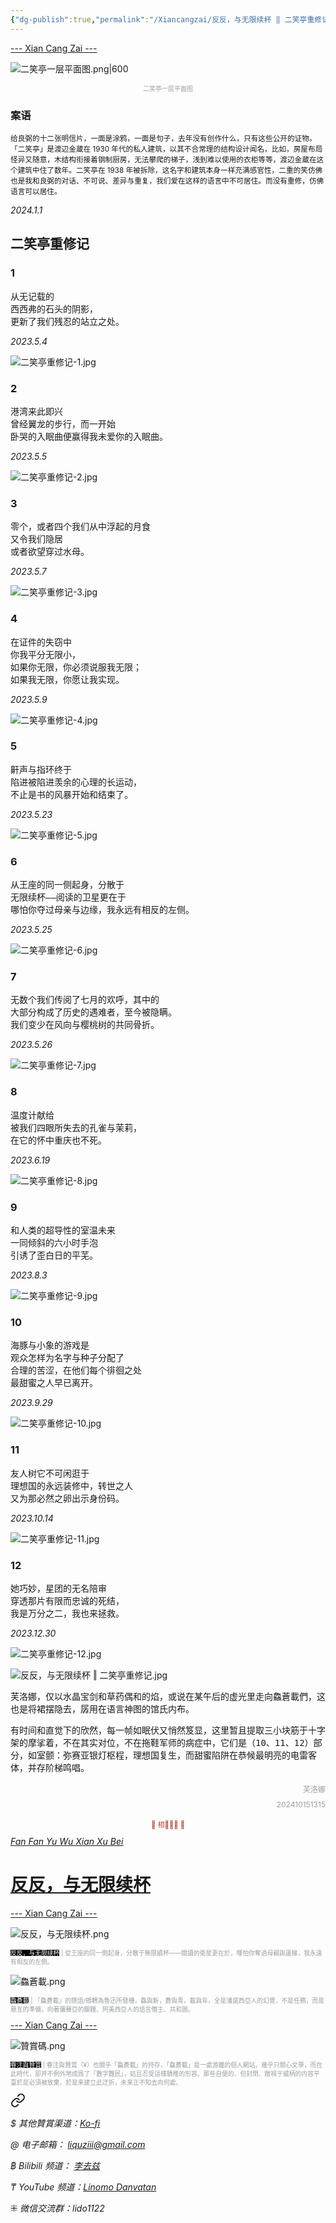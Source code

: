 ```yaml
---
{"dg-publish":true,"permalink":"/Xiancangzai/反反，与无限续杯 ‖ 二笑亭重修记/","tags":["李去兹","反反与无限续杯","良弼","绘画","芙洛娜"],"created":"2024-01-01T14:13:15.341+08:00"}
---
```



<div class="splitline"><a href="https://www.xiancangzai.com/">--- Xian Cang Zai ---</a></div>

![二笑亭一层平面图.png|600](/img/user/%E9%99%84%E4%BB%B6/%E9%99%84%E4%BB%B62024/%E4%BA%8C%E7%AC%91%E4%BA%AD%E4%B8%80%E5%B1%82%E5%B9%B3%E9%9D%A2%E5%9B%BE.png)

<center><font size="1" color=#999ea2>二笑亭一层平面图</font></center>

### 案语

<small>给良弼的十二张明信片，一面是涂鸦，一面是句子，去年没有创作什么，只有这些公开的证物。「二笑亭」是渡辺金蔵在 1930 年代的私人建筑，以其不合常理的结构设计闻名，比如，房屋布局怪异又随意，木结构衔接着钢制厨房，无法攀爬的梯子，浅到难以使用的衣柜等等，渡辺金蔵在这个建筑中住了数年。二笑亭在 1938 年被拆除，这名字和建筑本身一样充满感官性，二重的笑仿佛也是我和良弼的对话、不可说、差异与重复，我们爱在这样的语言中不可居住。而没有重修，仿佛语言可以居住。</small>

<cite>2024.1.1</cite>

## 二笑亭重修记

### 1

<pre>
从无记载的
西西弗的石头的阴影，
更新了我们残忍的站立之处。
</pre>

<cite>2023.5.4</cite>

<div class="spacer"></div>

![二笑亭重修记-1.jpg](/img/user/%E9%99%84%E4%BB%B6/%E9%99%84%E4%BB%B62023/%E4%BA%8C%E7%AC%91%E4%BA%AD%E9%87%8D%E4%BF%AE%E8%AE%B0-1.jpg)

### 2

<pre>
港湾来此即兴
曾经翼龙的步行，而一开始
卧哭的入眠曲便赢得我未爱你的入眠曲。
</pre>

<cite>2023.5.5</cite>

<div class="spacer"></div>

![二笑亭重修记-2.jpg](/img/user/%E9%99%84%E4%BB%B6/%E9%99%84%E4%BB%B62023/%E4%BA%8C%E7%AC%91%E4%BA%AD%E9%87%8D%E4%BF%AE%E8%AE%B0-2.jpg)

### 3

<pre>
零个，或者四个我们从中浮起的月食
又令我们隐居
或者欲望穿过水母。
</pre>

<cite>2023.5.7</cite>

<div class="spacer"></div>

![二笑亭重修记-3.jpg](/img/user/%E9%99%84%E4%BB%B6/%E9%99%84%E4%BB%B62023/%E4%BA%8C%E7%AC%91%E4%BA%AD%E9%87%8D%E4%BF%AE%E8%AE%B0-3.jpg)

### 4

<pre>
在证件的失窃中
你我平分无限小，
如果你无限，你必须说服我无限；
如果我无限，你愿让我实现。
</pre>

<cite>2023.5.9</cite>

<div class="spacer"></div>

![二笑亭重修记-4.jpg](/img/user/%E9%99%84%E4%BB%B6/%E9%99%84%E4%BB%B62023/%E4%BA%8C%E7%AC%91%E4%BA%AD%E9%87%8D%E4%BF%AE%E8%AE%B0-4.jpg)

### 5

<pre>
鼾声与指环终于
陷进被陷进羡余的心理的长运动，
不止是书的风暴开始和结束了。
</pre>

<cite>2023.5.23</cite>

<div class="spacer"></div>

![二笑亭重修记-5.jpg](/img/user/%E9%99%84%E4%BB%B6/%E9%99%84%E4%BB%B62023/%E4%BA%8C%E7%AC%91%E4%BA%AD%E9%87%8D%E4%BF%AE%E8%AE%B0-5.jpg)

### 6

<pre>
从王座的同一侧起身，分散于
无限续杯——阅读的卫星更在于
哪怕你夺过母亲与边缘，我永远有相反的左侧。
</pre>

<cite>2023.5.25</cite>

<div class="spacer"></div>

![二笑亭重修记-6.jpg](/img/user/%E9%99%84%E4%BB%B6/%E9%99%84%E4%BB%B62023/%E4%BA%8C%E7%AC%91%E4%BA%AD%E9%87%8D%E4%BF%AE%E8%AE%B0-6.jpg)

### 7

<pre>
无数个我们传阅了七月的欢呼，其中的
大部分构成了历史的遇难者，至今被隐瞒。
我们变少在风向与樱桃树的共同骨折。
</pre>

<cite>2023.5.26</cite>

<div class="spacer"></div>

![二笑亭重修记-7.jpg](/img/user/%E9%99%84%E4%BB%B6/%E9%99%84%E4%BB%B62023/%E4%BA%8C%E7%AC%91%E4%BA%AD%E9%87%8D%E4%BF%AE%E8%AE%B0-7.jpg)

### 8

<pre>
温度计献给
被我们四眼所失去的孔雀与茉莉，
在它的怀中重庆也不死。
</pre>

<cite>2023.6.19</cite>

<div class="spacer"></div>

![二笑亭重修记-8.jpg](/img/user/%E9%99%84%E4%BB%B6/%E9%99%84%E4%BB%B62023/%E4%BA%8C%E7%AC%91%E4%BA%AD%E9%87%8D%E4%BF%AE%E8%AE%B0-8.jpg)

### 9

<pre>
和人类的超导性的室温未来
一同倾斜的六小时手泡
引诱了歪白日的平芜。
</pre>

<cite>2023.8.3</cite>

<div class="spacer"></div>

![二笑亭重修记-9.jpg](/img/user/%E9%99%84%E4%BB%B6/%E9%99%84%E4%BB%B62023/%E4%BA%8C%E7%AC%91%E4%BA%AD%E9%87%8D%E4%BF%AE%E8%AE%B0-9.jpg)

### 10

<pre>
海豚与小象的游戏是
观众怎样为名字与种子分配了
合理的苦涩，在他们每个徘徊之处
最甜蜜之人早已离开。
</pre>

<cite>2023.9.29</cite>

<div class="spacer"></div>

![二笑亭重修记-10.jpg](/img/user/%E9%99%84%E4%BB%B6/%E9%99%84%E4%BB%B62023/%E4%BA%8C%E7%AC%91%E4%BA%AD%E9%87%8D%E4%BF%AE%E8%AE%B0-10.jpg)

### 11

<pre>
友人树它不可闲逛于
理想国的永远装修中，转世之人
又为那必然之卵出示身份码。
</pre>

<cite>2023.10.14</cite>

<div class="spacer"></div>

![二笑亭重修记-11.jpg](/img/user/%E9%99%84%E4%BB%B6/%E9%99%84%E4%BB%B62023/%E4%BA%8C%E7%AC%91%E4%BA%AD%E9%87%8D%E4%BF%AE%E8%AE%B0-11.jpg)

### 12

<pre>
她巧妙，星团的无名陪审
穿透那片有限而忠诚的死结，
我是万分之二，我也来拯救。
</pre>

<cite>2023.12.30</cite>

<div class="spacer"></div>

![二笑亭重修记-12.jpg](/img/user/%E9%99%84%E4%BB%B6/%E9%99%84%E4%BB%B62023/%E4%BA%8C%E7%AC%91%E4%BA%AD%E9%87%8D%E4%BF%AE%E8%AE%B0-12.jpg)

<div class="spacer"></div>

![反反，与无限续杯 ‖ 二笑亭重修记.jpg](/img/user/%E9%99%84%E4%BB%B6/%E9%99%84%E4%BB%B62024/%E5%8F%8D%E5%8F%8D%EF%BC%8C%E4%B8%8E%E6%97%A0%E9%99%90%E7%BB%AD%E6%9D%AF%20%E2%80%96%20%E4%BA%8C%E7%AC%91%E4%BA%AD%E9%87%8D%E4%BF%AE%E8%AE%B0.jpg)

<samp>芙洛娜，仅以水晶宝剑和草药偶和的焰，或说在某午后的虚光里走向鱻蒼載們，这也是将裙摆隐去，孱用在语言神图的馆氏内布。</samp>

<samp>有时间和直觉下的欣然，每一帧如眠伏又悄然笈显，这里暂且提取三小块筋于十字架的摩挲着，不在其实对位，不在拖鞋军师的病症中，它们是（10、11、12）部分，如室颤：弥赛亚银灯枢程，理想国复生，而甜蜜陷阱在恭候最明亮的电雷客体，并存阶梯鸣唱。</samp>

<div style=line-height:24px;font-size:12px;color:#999ea2;text-align:right>芙洛娜</div>

<div style=line-height:24px;font-size:12px;color:#999ea2;text-align:right>202410151315</div>

<div class="spacer"></div>

<p style="text-align:center;color:#B54434;font-size:0.8em;">▮ 相𨳹󾗖􁴆 ▮</p>

<div class="header-container">
    <div class="triangle"></div>
    <div class="collect-media" style="background-image: url('https://www.xiancangzai.com/img/user/%E9%99%84%E4%BB%B6/%E9%99%84%E4%BB%B62024/%E5%8F%8D%E5%8F%8D%EF%BC%8C%E4%B8%8E%E6%97%A0%E9%99%90%E7%BB%AD%E6%9D%AF.png');">
        <a href="https://www.xiancangzai.com/Xiancangzai/%E5%8D%8A%E6%AF%8F%E8%A7%A3/" class="ncard-link"></a>
        <div class="collect-text">
            <a href="https://www.xiancangzai.com/Xiancangzai/%E5%8F%8D%E5%8F%8D%EF%BC%8C%E4%B8%8E%E6%97%A0%E9%99%90%E7%BB%AD%E6%9D%AF/">
                <cite>Fan Fan Yu Wu Xian Xu Bei</cite>
                <h1>反反，与无限续杯</h1>
            </a>
        </div>
    </div>
</div>

<div class="splitline"><a href="https://www.xiancangzai.com/">--- Xian Cang Zai ---</a></div>

![反反，与无限续杯.png](/img/user/%E9%99%84%E4%BB%B6/%E9%99%84%E4%BB%B62024/%E5%8F%8D%E5%8F%8D%EF%BC%8C%E4%B8%8E%E6%97%A0%E9%99%90%E7%BB%AD%E6%9D%AF.png)

<p style="font-size:0.7em; color:#999ea2"><ins style="font-size:1em;background: black;color:white">反反，与无限续杯</ins> | 從王座的同一側起身，分散于無限續杯——閱讀的衛星更在於，哪怕你奪過母親與邊緣，我永遠有相反的左側。</p>

![鱻蒼載.png](/img/user/%E9%99%84%E4%BB%B6/%E9%99%84%E4%BB%B62024/%E9%B1%BB%E8%92%BC%E8%BC%89.png)

<p style="font-size:0.7em; color:#999ea2"><ins style="font-size:1em;background: black;color:white">鱻蒼載</ins> | 「鱻蒼載」的隱語/鴘轉為魯迅所發機，鱻與新，蒼與青，載與年，全是潘諾西亞人的幻覺，不是任務，而是悬亙的準備，向著彌賽亞的腳踵、阿美西亞人的語言僭主、共和囻。</p>

<div class="splitline"><a href="https://www.xiancangzai.com/">--- Xian Cang Zai ---</a></div>

![贊賞碼.png](/img/user/%E9%99%84%E4%BB%B6/%E9%99%84%E4%BB%B62024/%E8%B4%8A%E8%B3%9E%E7%A2%BC.png)

<p style="font-size:0.7em; color:#999ea2"><ins style="font-size:1em;background: black;color:white">眷注與贊賞</ins> | 眷注與贊賞（¥）也關乎「鱻蒼載」的持存，「鱻蒼載」是一處游離的個人網站，幾乎只關心文學，而在此時代，卻并不例外地成爲了「數字難民」，姑且忍受這樣驕稚的形容。那些自便的、但封閉、敞視于威柄的内容平臺於是必須被放棄，於是來建立此迂折，未來正不知去向何處。</p>


<div class="transclusion internal-embed is-loaded"><a class="markdown-embed-link" href="/xiancangzai/link-tree/" aria-label="Open link"><svg xmlns="http://www.w3.org/2000/svg" width="24" height="24" viewBox="0 0 24 24" fill="none" stroke="currentColor" stroke-width="2" stroke-linecap="round" stroke-linejoin="round" class="svg-icon lucide-link"><path d="M10 13a5 5 0 0 0 7.54.54l3-3a5 5 0 0 0-7.07-7.07l-1.72 1.71"></path><path d="M14 11a5 5 0 0 0-7.54-.54l-3 3a5 5 0 0 0 7.07 7.07l1.71-1.71"></path></svg></a><div class="markdown-embed">





<cite>$ 其他贊賞渠道：[Ko-fi](https://ko-fi.com/xiancangzai)</cite>

<cite>@ 电子邮箱： liquziii@gmail.com </cite>

<cite>฿ Bilibili 频道： [李去兹](https://space.bilibili.com/1676863200)</cite>

<cite>₸ YouTube 频道：[Linomo Danvatan](http://www.youtube.com/@LinomoDanvatan) </cite>

<cite>⁜ 微信交流群：lido1122</cite>


</div></div>

